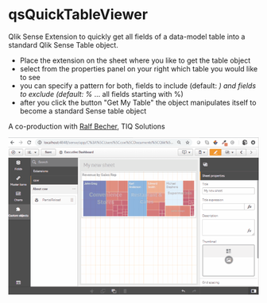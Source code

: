 # qsQuickTableViewer
Qlik Sense Extension to quickly get all fields of a data-model table into a standard Qlik Sense Table object.

* Place the extension on the sheet where you like to get the table object
* select from the properties panel on your right which table you would like to see
* you can specify a pattern for both, fields to include (default: *) and fields to exclude (default: %* ... all fields starting with %)
* after you click the button "Get My Table" the object manipulates itself to become a standard Sense table object

A co-production with [Ralf Becher](https://github.com/ralfbecher), TIQ Solutions

![alt text](https://github.com/ChristofSchwarz/pics/raw/master/quicktableview.gif "Screenshot")


